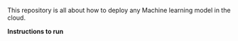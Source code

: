 This repository is all about how to deploy any Machine learning model in the cloud.

<b>Instructions to run</b>
